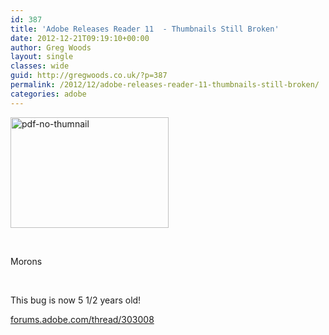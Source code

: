 ```yaml
---
id: 387
title: 'Adobe Releases Reader 11  - Thumbnails Still Broken'
date: 2012-12-21T09:19:10+00:00
author: Greg Woods
layout: single
classes: wide
guid: http://gregwoods.co.uk/?p=387
permalink: /2012/12/adobe-releases-reader-11-thumbnails-still-broken/
categories: adobe
---
```

<img class="alignright size-full wp-image-389" alt="pdf-no-thumnail" src="http://gregwoods.co.uk/wp-content/uploads/2012/12/pdf-no-thumnail.png" width="253" height="177" />

&nbsp;

Morons

&nbsp;

This bug is now 5 1/2 years old!

[forums.adobe.com/thread/303008](http://forums.adobe.com/thread/303008)

